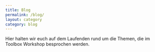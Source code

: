 ```yaml
---
title: Blog
permalink: /blog/
layout: category
category: blog
---
```


Hier halten wir euch auf dem Laufenden rund um die Themen,
die im Toolbox Workshop besprochen werden.
